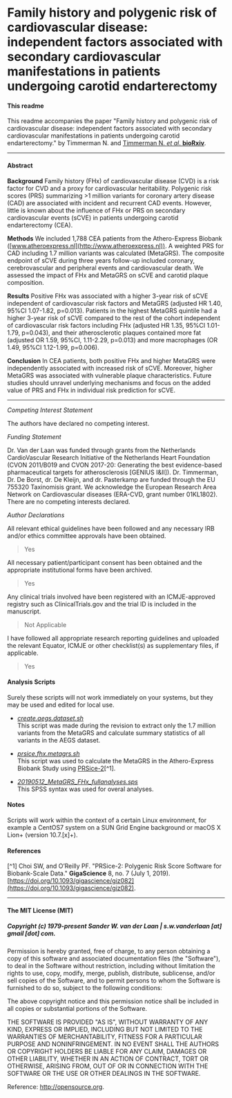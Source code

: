 Family history and polygenic risk of cardiovascular disease: independent factors associated with secondary cardiovascular manifestations in patients undergoing carotid endarterectomy
===========================================================

#### This readme
This readme accompanies the paper "Family history and polygenic risk of cardiovascular disease: independent factors associated with secondary cardiovascular manifestations in patients undergoing carotid endarterectomy." by Timmerman N. and [Timmerman N. *et al*. **bioRxiv**](https://doi.org/10.1101/19006718).

--------------

#### Abstract

**Background** Family history (FHx) of cardiovascular disease (CVD) is a risk factor for CVD and a proxy for cardiovascular heritability. Polygenic risk scores (PRS) summarizing >1 million variants for coronary artery disease (CAD) are associated with incident and recurrent CAD events. However, little is known about the influence of FHx or PRS on secondary cardiovascular events (sCVE) in patients undergoing carotid endarterectomy (CEA). 

**Methods** We included 1,788 CEA patients from the Athero-Express Biobank ([www.atheroexpress.nl](http://www.atheroexpress.nl)). A weighted PRS for CAD including 1.7 million variants was calculated (MetaGRS). The composite endpoint of sCVE during three years follow-up included coronary, cerebrovascular and peripheral events and cardiovascular death. We assessed the impact of FHx and MetaGRS on sCVE and carotid plaque composition. 

**Results** Positive FHx was associated with a higher 3-year risk of sCVE independent of cardiovascular risk factors and MetaGRS (adjusted HR 1.40, 95%CI 1.07-1.82, p=0.013). Patients in the highest MetaGRS quintile had a higher 3-year risk of sCVE compared to the rest of the cohort independent of cardiovascular risk factors including FHx (adjusted HR 1.35, 95%CI 1.01-1.79, p=0.043), and their atherosclerotic plaques contained more fat (adjusted OR 1.59, 95%CI, 1.11-2.29, p=0.013) and more macrophages (OR 1.49, 95%CI 1.12-1.99, p=0.006). 

**Conclusion** In CEA patients, both positive FHx and higher MetaGRS were independently associated with increased risk of sCVE. Moreover, higher MetaGRS was associated with vulnerable plaque characteristics. Future studies should unravel underlying mechanisms and focus on the added value of PRS and FHx in individual risk prediction for sCVE.

--------------

*Competing Interest Statement*

The authors have declared no competing interest.

*Funding Statement*

Dr. Van der Laan was funded through grants from the Netherlands CardioVascular Research Initiative of the Netherlands Heart Foundation (CVON 2011/B019 and CVON 2017-20: Generating the best evidence-based pharmaceutical targets for atherosclerosis [GENIUS I&II]). Dr. Timmerman, Dr. De Borst, dr. De Kleijn, and dr. Pasterkamp are funded through the EU 755320 Taxinomisis grant. We acknowledge the European Research Area Network on Cardiovascular diseases (ERA-CVD, grant number 01KL1802). There are no competing interests declared.


*Author Declarations*

All relevant ethical guidelines have been followed and any necessary IRB and/or ethics committee approvals have been obtained.

  > Yes

All necessary patient/participant consent has been obtained and the appropriate institutional forms have been archived.

  > Yes

Any clinical trials involved have been registered with an ICMJE-approved registry such as ClinicalTrials.gov and the trial ID is included in the manuscript.

  > Not Applicable

I have followed all appropriate research reporting guidelines and uploaded the relevant Equator, ICMJE or other checklist(s) as supplementary files, if applicable.

  > Yes


#### Analysis Scripts

Surely these scripts will not work immediately on your systems, but they may be used and edited for local use.

- *[create.aegs.dataset.sh](SCRIPTS/create.aegs.dataset.sh)*</br>
This script was made during the revision to extract only the 1.7 million variants from the MetaGRS and calculate summary statistics of all variants in the AEGS dataset.

- *[prsice.fhx.metagrs.sh](SCRIPTS/prsice.fhx.metagrs.sh)*</br>
This script was used to calculate the MetaGRS in the Athero-Express Biobank Study using [PRSice-2](http://www.prsice.info)[^1].

- *[20190512_MetaGRS_FHx_fullanalyses.sps](SCRIPTS/20190512_MetaGRS_FHx_fullanalyses.sps)*</br>
This SPSS syntax was used for overal analyses.


#### Notes
Scripts will work within the context of a certain Linux environment, for example a CentOS7 system on a SUN Grid Engine background or macOS X Lion+ (version 10.7.[x]+). 


#### References
[^1] Choi SW, and O’Reilly PF. "PRSice-2: Polygenic Risk Score Software for Biobank-Scale Data." **GigaScience** 8, no. 7 (July 1, 2019). [https://doi.org/10.1093/gigascience/giz082](https://doi.org/10.1093/gigascience/giz082).

--------------

#### The MIT License (MIT)
##### Copyright (c) 1979-present Sander W. van der Laan | s.w.vanderlaan [at] gmail [dot] com.

Permission is hereby granted, free of charge, to any person obtaining a copy of this software and associated documentation files (the "Software"), to deal in the Software without restriction, including without limitation the rights to use, copy, modify, merge, publish, distribute, sublicense, and/or sell copies of the Software, and to permit persons to whom the Software is furnished to do so, subject to the following conditions:   

The above copyright notice and this permission notice shall be included in all copies or substantial portions of the Software.

THE SOFTWARE IS PROVIDED "AS IS", WITHOUT WARRANTY OF ANY KIND, EXPRESS OR IMPLIED, INCLUDING BUT NOT LIMITED TO THE WARRANTIES OF MERCHANTABILITY, FITNESS FOR A PARTICULAR PURPOSE AND NONINFRINGEMENT. IN NO EVENT SHALL THE AUTHORS OR COPYRIGHT HOLDERS BE LIABLE FOR ANY CLAIM, DAMAGES OR OTHER LIABILITY, WHETHER IN AN ACTION OF CONTRACT, TORT OR OTHERWISE, ARISING FROM, OUT OF OR IN CONNECTION WITH THE SOFTWARE OR THE USE OR OTHER DEALINGS IN THE SOFTWARE.

Reference: http://opensource.org.
